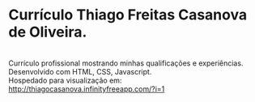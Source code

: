 # Currículo Thiago Freitas Casanova de Oliveira.
<br>
Currículo profissional mostrando minhas qualificações e experiências.
<br>
Desenvolvido com HTML, CSS, Javascript.
<br>
Hospedado para visualização em:
<a href="http://thiagocasanova.infinityfreeapp.com/?i=1">http://thiagocasanova.infinityfreeapp.com/?i=1<a>
